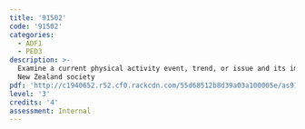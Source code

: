 ```yaml
---
title: '91502'
code: '91502'
categories:
  - ADF1
  - PED3
description: >-
  Examine a current physical activity event, trend, or issue and its impact on
  New Zealand society
pdf: 'http://c1940652.r52.cf0.rackcdn.com/55d68512b8d39a03a100005e/as91502.pdf'
level: '3'
credits: '4'
assessment: Internal
---
```


